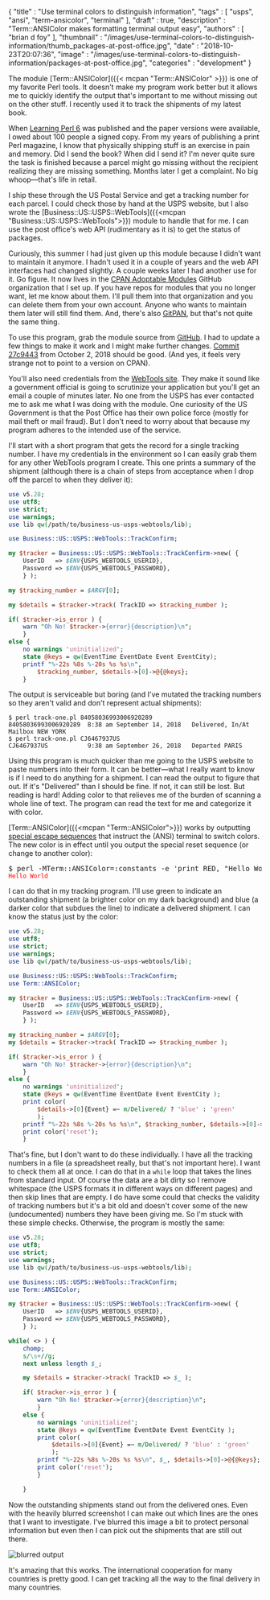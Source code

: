 {
   "title" : "Use terminal colors to distinguish information",
   "tags" : [
      "usps",
      "ansi",
      "term-ansicolor",
      "terminal"
   ],
   "draft" : true,
   "description" : "Term::ANSIColor makes formatting terminal output easy",
   "authors" : [
      "brian d foy"
   ],
   "thumbnail" : "/images/use-terminal-colors-to-distinguish-information/thumb_packages-at-post-office.jpg",
   "date" : "2018-10-23T20:07:36",
   "image" : "/images/use-terminal-colors-to-distinguish-information/packages-at-post-office.jpg",
   "categories" : "development"
}

The module [Term::ANSIColor]({{< mcpan "Term::ANSIColor" >}}) is one of my favorite Perl tools. It doesn't make my program work better but it allows me to quickly identify the output that's important to me without missing out on the other stuff. I recently used it to track the shipments of my latest book.

When [Learning Perl 6](https://www.learningperl6.com) was published and the paper versions were available, I owed about 100 people a signed copy. From my years of publishing a print Perl magazine, I know that physically shipping stuff is an exercise in pain and memory. Did I send the book? When did I send it? I'm never quite sure the task is finished because a parcel might go missing without the recipient realizing they are missing something. Months later I get a complaint. No big whoop—that's life in retail.

I ship these through the US Postal Service and get a tracking number for each parcel. I could check those by hand at the USPS website, but I also wrote the [Business::US::USPS::WebTools]({{<mcpan "Business::US::USPS::WebTools">}}) module to handle that for me. I can use the post office's web API (rudimentary as it is) to get the status of packages.

Curiously, this summer I had just given up this module because I didn't want to maintain it anymore. I hadn't used it in a couple of years and the web API interfaces had changed slightly. A couple weeks later I had another use for it. Go figure. It now lives in the [CPAN Adoptable Modules](https://github.com/CPAN-Adoptable-Modules) GitHub organization that I set up. If you have repos for modules that you no longer want, let me know about them. I'll pull them into that organization and you can delete them from your own account. Anyone who wants to maintain them later will still find them. And, there's also [GitPAN](https://github.com/gitpan), but that's not quite the same thing.

To use this program, grab the module source from [GitHub](https://github.com/CPAN-Adoptable-Modules/business-us-usps-webtools). I had to update a few things to make it work and I might make further changes. [Commit 27c9443](https://github.com/CPAN-Adoptable-Modules/business-us-usps-webtools/commit/27c9443cc918d67f19f9a3a594e364a22fc5d16f) from October 2, 2018 should be good. (And yes, it feels very strange not to point to a version on CPAN).

You'll also need credentials from the [WebTools site](https://www.usps.com/business/web-tools-apis/welcome.htm). They make it sound like a government official is going to scrutinize your application but you'll get an email a couple of minutes later. No one from the USPS has ever contacted me to ask me what I was doing with the module. One curiosity of the US Government is that the Post Office has their own police force (mostly for  mail theft or mail fraud). But I don't need to worry about that because my program adheres to the intended use of the service.

I'll start with a short program that gets the record for a single tracking number. I have my credentials in the environment so I can easily grab them for any other WebTools program I create. This one  prints a summary of the shipment (although there is a chain of steps from acceptance when I drop off the parcel to when they deliver it):

```perl
use v5.28;
use utf8;
use strict;
use warnings;
use lib qw(/path/to/business-us-usps-webtools/lib);

use Business::US::USPS::WebTools::TrackConfirm;

my $tracker = Business::US::USPS::WebTools::TrackConfirm->new( {
	UserID   => $ENV{USPS_WEBTOOLS_USERID},
	Password => $ENV{USPS_WEBTOOLS_PASSWORD},
	} );

my $tracking_number = $ARGV[0];

my $details = $tracker->track( TrackID => $tracking_number );

if( $tracker->is_error ) {
	warn "Oh No! $tracker->{error}{description}\n";
	}
else {
	no warnings 'uninitialized';
	state @keys = qw(EventTime EventDate Event EventCity);
	printf "%-22s %8s %-20s %s %s\n",
		$tracking_number, $details->[0]->@{@keys};
	}
```
The output is serviceable but boring (and I've mutated the tracking numbers so they aren't valid and don't represent actual shipments):

	$ perl track-one.pl 84058036993006920289
	84058036993006920289  8:38 am September 14, 2018   Delivered, In/At Mailbox NEW YORK
	$ perl track-one.pl CJ6467937US
	CJ6467937US           9:38 am September 26, 2018   Departed PARIS

Using this program is much quicker than me going to the USPS website to paste numbers into their form. It can be better—what I really want to know is if I need to do anything for a shipment. I can read the output to figure that out. If it's "Delivered" than I should be fine. If not, it can still be lost. But reading is hard! Adding color to that relieves me of the burden of scanning a whole line of text. The program can read the text for me and categorize it with color.

[Term::ANSIColor]({{<mcpan "Term::ANSIColor">}}) works by outputting [special escape sequences](http://wiki.bash-hackers.org/scripting/terminalcodes) that instruct the (ANSI) terminal to switch colors. The new color is in effect until you output the special reset sequence (or change to another color):

<pre>$ perl -MTerm::ANSIColor=:constants -e 'print RED, "Hello World", RESET'
<code style="color:red">Hello World</code></pre>

I can do that in my tracking program. I'll use green to indicate an outstanding shipment (a brighter color on my dark background) and blue (a darker color that subdues the line) to indicate a delivered shipment. I can know the status just by the color:

```perl
use v5.28;
use utf8;
use strict;
use warnings;
use lib qw(/path/to/business-us-usps-webtools/lib);

use Business::US::USPS::WebTools::TrackConfirm;
use Term::ANSIColor;

my $tracker = Business::US::USPS::WebTools::TrackConfirm->new( {
	UserID   => $ENV{USPS_WEBTOOLS_USERID},
	Password => $ENV{USPS_WEBTOOLS_PASSWORD},
	} );

my $tracking_number = $ARGV[0];
my $details = $tracker->track( TrackID => $tracking_number );

if( $tracker->is_error ) {
	warn "Oh No! $tracker->{error}{description}\n";
	}
else {
	no warnings 'uninitialized';
	state @keys = qw(EventTime EventDate Event EventCity );
	print color(
		$details->[0]{Event} =~ m/Delivered/ ? 'blue' : 'green'
		);
	printf "%-22s %8s %-20s %s %s\n", $tracking_number, $details->[0]->@{@keys};
	print color('reset');
	}
```

That's fine, but I don't want to do these individually. I have all the tracking numbers in a file (a spreadsheet really, but that's not important here). I want to check them all at once. I can do that in a `while` loop that takes the lines from standard input. Of course the data are a bit dirty so I remove whitespace (the USPS formats it in different ways on different pages) and then skip lines that are empty. I do have some could that checks the validity of tracking numbers but it's a bit old and doesn't cover some of the new (undocumented) numbers they have been giving me. So I'm stuck with these simple checks. Otherwise, the program is mostly the same:

```perl
use v5.28;
use utf8;
use strict;
use warnings;
use lib qw(/path/to/business-us-usps-webtools/lib);

use Business::US::USPS::WebTools::TrackConfirm;
use Term::ANSIColor;

my $tracker = Business::US::USPS::WebTools::TrackConfirm->new( {
	UserID   => $ENV{USPS_WEBTOOLS_USERID},
	Password => $ENV{USPS_WEBTOOLS_PASSWORD},
	} );

while( <> ) {
	chomp;
	s/\s+//g;
	next unless length $_;

	my $details = $tracker->track( TrackID => $_ );

	if( $tracker->is_error ) {
		warn "Oh No! $tracker->{error}{description}\n";
		}
	else {
		no warnings 'uninitialized';
		state @keys = qw(EventTime EventDate Event EventCity );
		print color(
			$details->[0]{Event} =~ m/Delivered/ ? 'blue' : 'green'
			);
		printf "%-22s %8s %-20s %s %s\n", $_, $details->[0]->@{@keys};
		print color('reset');
		}

	}
```

Now the outstanding shipments stand out from the delivered ones. Even with the heavily blurred screenshot I can make out which lines are the ones that I want to investigate. I've blurred this image a bit to protect personal information but even then I can pick out the shipments that are still out there.

![blurred output](/images/use-terminal-colors-to-distinguish-information/blurred-term-ansicolor.png)

It's amazing that this works. The international cooperation for many countries is pretty good. I can get tracking all the way to the final delivery in many countries.

